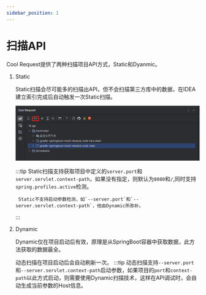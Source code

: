 ```yaml
---
sidebar_position: 1
---
```


# 扫描API


Cool Request提供了两种扫描项目API方式，Static和Dyanmic。

1. Static

    Static扫描会尽可能多的扫描出API，但不会扫描第三方库中的数据，在IDEA 建立索引完成后自动触发一次Static扫描。

    ![Alt text](../images/static-refresh.png)

    :::tip
        Static扫描支持获取项目中定义的`server.port`和`server.servlet.context-path`，如果没有指定，则默认为`8080`和`/`,同时支持`spring.profiles.active`检测。

        Static不支持启动参数检测，如`--server.port`和`--server.servlet.context-path`，他由Dynamic所弥补。

    :::


1. Dynamic

   Dynamic仅在项目启动后有效，原理是从SpringBoot容器中获取数据，此方法获取的数据最全。


   动态扫描在项目启动后会自动刷新一次。 
    :::tip
    动态扫描支持`--server.port`和`--server.servlet.context-path`启动参数，如果项目的`port`和`context-path`以此方式启动，则需要使用Dynamic扫描技术，这样在API调试时，会自动生成当前参数的Host信息。